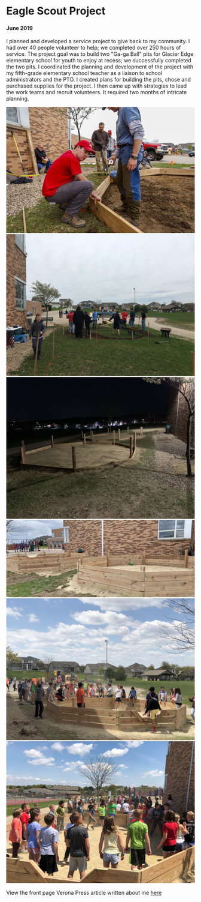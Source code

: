 # Eagle Scout Project
#### June 2019

I planned and developed a service project to give back to my community. I had over 40 people volunteer to help; we completed over 250 hours of service. The project goal was to build two "Ga-ga Ball" pits for Glacier Edge elementary school for youth to enjoy at recess; we successfully completed the two pits. I coordinated the planning and development of the project with my fifth-grade elementary school teacher as a liaison to school administrators and the PTO. I created plans for building the pits, chose and purchased supplies for the project. I then came up with strategies to lead the work teams and recruit volunteers. It required two months of intricate planning.

![Eagle Scout Project](../../images/KyllanWunderEagleScoutProject1.jpeg)
![Eagle Scout Project](../../images/KyllanWunderEagleScoutProject2.JPG) 
![Eagle Scout Project](../../images/KyllanWunderEagleScoutProject3.JPG)
![Eagle Scout Project](../../images/KyllanWunderEagleScoutProject4.JPG)
![Eagle Scout Project](../../images/KyllanWunderEagleScoutProject5.JPG)
![Eagle Scout Project](../../images/KyllanWunderEagleScoutProject6.JPG)


View the front page Verona Press article written about me [here](https://www.veronapress.com/news/community/eagle-scout-creates-ga-ga-pits-at-ge/article_13206b0b-7301-52e0-b259-f63adbcb3280.html)